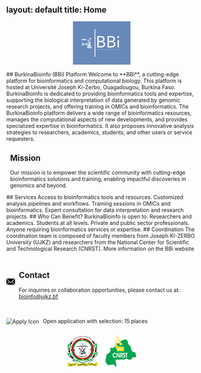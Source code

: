 layout: default
title: Home
---
<div style="display:flex; justify-content: center;">
  <img src="docs/public/BBi_logo.png" style="width: 30%; height: 30%;">
</div>
<br />
## BurkinaBioinfo (BBi) Platform
Welcome to **BBi**, a cutting-edge platform for bioinformatics and computational biology. This platform is hosted at Université Joseph Ki-Zerbo, Ouagadougou, Burkina Faso.
BurkinaBioinfo is dedicated to providing bioinformatics tools and expertise, supporting the biological interpretation of data generated by genomic research projects, and offering training in OMICs and bioinformatics.
The BurkinaBioinfo platform delivers a wide range of bioinformatics resources, manages the computational aspects of new developments, and provides specialized expertise in bioinformatics. It also proposes innovative analysis strategies to researchers, academics, students, and other users or service requesters.
<div style="display: flex; align-items: center;">
  <div style="margin: 0 10px;">
    <h2>Mission</h2>
    <p>Our mission is to empower the scientific community with cutting-edge bioinformatics solutions and training, enabling impactful discoveries in genomics and beyond.</p>
  </div>
</div>
## Services
Access to bioinformatics tools and resources.
Customized analysis pipelines and workflows.
Training sessions in OMICs and bioinformatics.
Expert consultation for data interpretation and research projects.
## Who Can Benefit?
BurkinaBioinfo is open to:
Researchers and academics.
Students at all levels.
Private and public sector professionals.
Anyone requiring bioinformatics services or expertise.
## Coordination
The coordination team is composed of faculty members from Joseph KI-ZERBO University (UJKZ) and researchers from the National Center for Scientific and Technological Research (CNRST).
More information on the BBi website
<div style="display: flex; align-items: center; margin-top: 20px;">
  <div style="margin-right: 10px;">
    <img src="public/icon_email-5.png" alt="Email Icon">
  </div>
  <div>
    <h2>Contact</h2>
    <p>For inquiries or collaboration opportunities, please contact us at: <a href="mailto:bioinfo@ujkz.bf">bioinfo@ujkz.bf</a></p>
  </div>
</div>
<div style="display: flex; align-items: center; margin-top: 20px;">
  <div style="margin-right: 10px;">
    <img src="public/icon_apply-5.png" alt="Apply Icon" style="vertical-align: middle;">
  </div>
  <div>
    <p>Open application with selection: 15 places</p>
  </div>
</div>
<br/>
<div style="display: flex; justify-content: center;">
  <img src="docs/public/logo_ujkz.jpeg" style="width: 16%; margin: 0 10px;">
  <img src="docs/public/logo_cnsrt.png" style="width: 16%; margin: 0 10px;">
</div>

